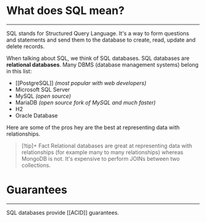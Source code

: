 # What does SQL mean?
---
SQL stands for Structured Query Language. It's a way to form questions and statements and send them to the database to create, read, update and delete records.

When talking about SQL, we think of SQL databases. SQL databases are **relational databases**. Many DBMS (database management systems) belong in this list:
- [[PostgreSQL]] *(most popular with web developers)*
- Microsoft SQL Server
- MySQL *(open source)*
- MariaDB *(open source fork of MySQL and much faster)*
- H2
- Oracle Database

Here are some of the pros hey are the best at representing data with relationships.

>[!tip]+ Fact
> Relational databases are great at representing data with relationships (for example many to many relationships) whereas MongoDB is not. It's expensive to perform JOINs between two collections.

# Guarantees
---
SQL databases provide [[ACID]] guarantees.